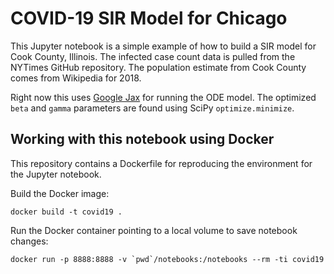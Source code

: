 # COVID-19 SIR Model for Chicago

This Jupyter notebook is a simple example of how to build a SIR model for Cook County, Illinois. The infected case count data is pulled from the NYTimes GitHub repository. The population estimate from Cook County comes from Wikipedia for 2018.

Right now this uses [Google Jax](https://github.com/google/jax) for running the ODE model. The optimized `beta` and `gamma` parameters are found using SciPy `optimize.minimize`.

## Working with this notebook using Docker

This repository contains a Dockerfile for reproducing the environment for the Jupyter notebook.

Build the Docker image:

```
docker build -t covid19 .
```

Run the Docker container pointing to a local volume to save notebook changes:

```
docker run -p 8888:8888 -v `pwd`/notebooks:/notebooks --rm -ti covid19
```


